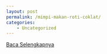 ```yaml
---
layout: post
permalink: /mimpi-makan-roti-coklat/
categories:
    - Uncategorized
---
```


[Baca Selengkapnya](/01)
